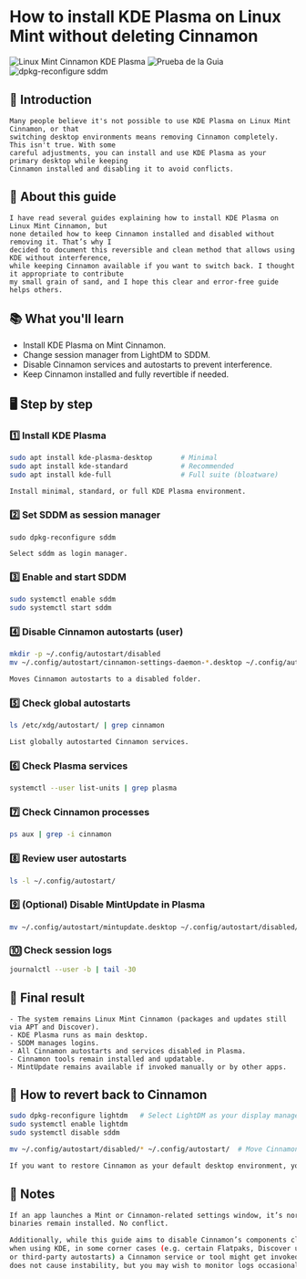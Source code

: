 # How to install KDE Plasma on Linux Mint without deleting Cinnamon
![Linux Mint Cinnamon   KDE Plasma](https://github.com/user-attachments/assets/12f3108c-bd79-47b7-b4f1-c7f550d65cc1)
![Prueba de la Guia](https://github.com/user-attachments/assets/99d96778-1d7b-483d-9f07-20d92f95e93f)
![dpkg-reconfigure sddm](https://github.com/user-attachments/assets/a6455a3b-7337-4212-b96e-2e5d832020b3)

## 📌 Introduction

```
Many people believe it's not possible to use KDE Plasma on Linux Mint Cinnamon, or that
switching desktop environments means removing Cinnamon completely. This isn't true. With some
careful adjustments, you can install and use KDE Plasma as your primary desktop while keeping
Cinnamon installed and disabling it to avoid conflicts.
```
## 📢 About this guide

```
I have read several guides explaining how to install KDE Plasma on Linux Mint Cinnamon, but
none detailed how to keep Cinnamon installed and disabled without removing it. That’s why I
decided to document this reversible and clean method that allows using KDE without interference,
while keeping Cinnamon available if you want to switch back. I thought it appropriate to contribute
my small grain of sand, and I hope this clear and error-free guide helps others.
```
## 📚 What you'll learn

- Install KDE Plasma on Mint Cinnamon. 
- Change session manager from LightDM to SDDM.
- Disable Cinnamon services and autostarts to prevent interference.  
- Keep Cinnamon installed and fully revertible if needed.

## 🖥️ Step by step

### 1️⃣ Install KDE Plasma

```bash
sudo apt install kde-plasma-desktop       # Minimal
sudo apt install kde-standard             # Recommended
sudo apt install kde-full                 # Full suite (bloatware)

Install minimal, standard, or full KDE Plasma environment.
```
### 2️⃣ Set SDDM as session manager
```
sudo dpkg-reconfigure sddm

Select sddm as login manager.
```
### 3️⃣ Enable and start SDDM
```bash
sudo systemctl enable sddm
sudo systemctl start sddm
```
### 4️⃣ Disable Cinnamon autostarts (user)
```bash
mkdir -p ~/.config/autostart/disabled
mv ~/.config/autostart/cinnamon-settings-daemon-*.desktop ~/.config/autostart/disabled/

Moves Cinnamon autostarts to a disabled folder.
```
### 5️⃣ Check global autostarts
```bash
ls /etc/xdg/autostart/ | grep cinnamon

List globally autostarted Cinnamon services.
```
### 6️⃣ Check Plasma services
```bash
systemctl --user list-units | grep plasma
```
### 7️⃣ Check Cinnamon processes
```bash
ps aux | grep -i cinnamon
```
### 8️⃣ Review user autostarts
```bash
ls -l ~/.config/autostart/
```
### 9️⃣ (Optional) Disable MintUpdate in Plasma
```bash
mv ~/.config/autostart/mintupdate.desktop ~/.config/autostart/disabled/
```
### 🔟 Check session logs
```bash
journalctl --user -b | tail -30
```
## 📌 Final result
```
- The system remains Linux Mint Cinnamon (packages and updates still via APT and Discover).
- KDE Plasma runs as main desktop.
- SDDM manages logins.
- All Cinnamon autostarts and services disabled in Plasma.
- Cinnamon tools remain installed and updatable.
- MintUpdate remains available if invoked manually or by other apps.
```
## 🔄 How to revert back to Cinnamon

```bash
sudo dpkg-reconfigure lightdm   # Select LightDM as your display manager
sudo systemctl enable lightdm
sudo systemctl disable sddm

mv ~/.config/autostart/disabled/* ~/.config/autostart/  # Move Cinnamon autostarts back to original folder

If you want to restore Cinnamon as your default desktop environment, you can reverse the changes easily:
```
## 📎 Notes

```bash
If an app launches a Mint or Cinnamon-related settings window, it’s normal since 
binaries remain installed. No conflict.

Additionally, while this guide aims to disable Cinnamon’s components cleanly 
when using KDE, in some corner cases (e.g. certain Flatpaks, Discover updates, 
or third-party autostarts) a Cinnamon service or tool might get invoked. This 
does not cause instability, but you may wish to monitor logs occasionally.
